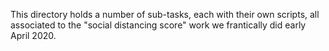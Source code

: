 This directory holds a number of sub-tasks, each with their own scripts, all associated to the "social distancing score" work we frantically did early April 2020.